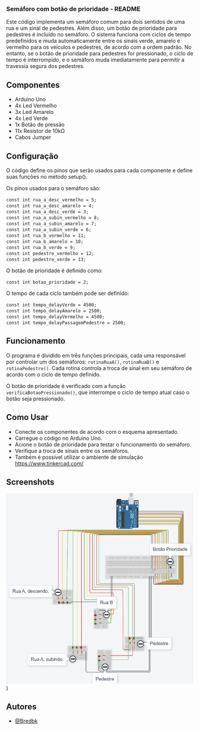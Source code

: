 ### Semáforo com botão de prioridade - README

Este código implementa um semáforo comum para dois sentidos de uma rua e um sinal de pedestres. Além disso, um botão de prioridade para pedestres é incluído no semáforo. O sistema funciona com ciclos de tempo predefinidos e muda automaticamente entre os sinais verde, amarelo e vermelho para os veículos e pedestres, de acordo com a ordem padrão. No entanto, se o botão de prioridade para pedestres for pressionado, o ciclo de tempo é interrompido, e o semáforo muda imediatamente para permitir a travessia segura dos pedestres.

## Componentes
- Arduino Uno
- 4x Led Vermelho
- 3x Led Amarelo
- 4x Led Verde
- 1x Botão de pressão
- 11x Resistor de 10kΩ
- Cabos Jumper

## Configuração
O código define os pinos que serão usados para cada componente e define suas funções no método setup().

Os pinos usados para o semáforo são:

```code
const int rua_a_desc_vermelho = 5;
const int rua_a_desc_amarelo = 4;
const int rua_a_desc_verde = 3;
const int rua_a_subin_vermelho = 8;
const int rua_a_subin_amarelo = 7;
const int rua_a_subin_verde = 6;
const int rua_b_vermelho = 11;
const int rua_b_amarelo = 10;
const int rua_b_verde = 9;
const int pedestre_vermelho = 12;
const int pedestre_verde = 13;
```
O botão de prioridade é definido como:

```code
const int botao_prioridade = 2;
```

O tempo de cada ciclo também pode ser definido:

```code
const int tempo_delayVerde = 4500;
const int tempo_delayAmarelo = 2500;
const int tempo_delayVermelho = 4500;
const int tempo_delayPassagemPedestre = 2500;
```

## Funcionamento

O programa é dividido em três funções principais, cada uma responsável por controlar um dos semáforos: ```rotinaRuaA()```, ```rotinaRuaB()``` e ```rotinaPedestre()```. Cada rotina controla a troca de sinal em seu semáforo de acordo com o ciclo de tempo definido.

O botão de prioridade é verificado com a função ```verificaBotaoPressionado()```, que interrompe o ciclo de tempo atual caso o botão seja pressionado.

## Como Usar

- Conecte os componentes de acordo com o esquema apresentado.
- Carregue o código no Arduino Uno.
- Acione o botão de prioridade para testar o funcionamento do semáforo.
- Verifique a troca de sinais entre os semáforos.
- Também é possivel utilizar o ambiente de simulação https://www.tinkercad.com/

## Screenshots

![App Screenshot](https://github.com/bredbk/Sem-foro-com-bot-o-de-prioridade-Arduino/blob/main/demonstration.jpeg))

## Autores

- [@Bredbk](https://www.github.com/bredbk)
